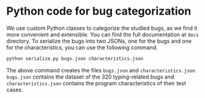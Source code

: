 Python code for bug categorization
==================================

We use custom Python classes to categorize the studied bugs,
as we find it more convenient and extensible.
You can find the full documentation at `docs` directory.
To serialize the bugs into two JSONs, one for the bugs and one for the
characteristics, you can use the following command.

```bash
python serialize.py bugs.json characteristics.json
```

The above command creates the files `bugs.json` and `characteristics.json`.
`bugs.json` contains the dataset of the 320 typing-related bugs and
`characteristics.json` contains the program characteristics of their test
cases.
